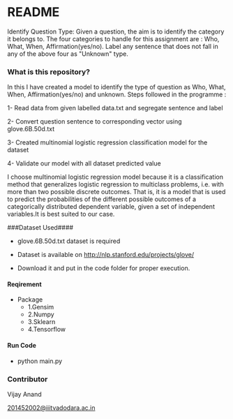 # README #


Identify Question Type: Given a question, the aim is to identify the category it belongs to.
The four categories to handle for this assignment are : Who, What, When, Affirmation(yes/no).
Label any sentence that does not fall in any of the above four as "Unknown" type.


### What is this repository? ###
In this I have created a model to identify the type of question as Who, What, When, Affirmation(yes/no)
and unknown. Steps followed in the programme :

1- Read data from given labelled data.txt and segregate sentence and label

2- Convert question sentence to corresponding vector using glove.6B.50d.txt

3- Created multinomial logistic regression classification model for the dataset

4- Validate our model with all dataset predicted value

I choose multinomial logistic regression model because it is a classification
method that generalizes logistic regression to multiclass problems,
i.e. with more than two possible discrete outcomes.
That is, it is a model that is used to predict the probabilities of
the different possible outcomes of a categorically distributed dependent
variable, given a set of independent variables.It is best suited to our case.


###Dataset Used####
* glove.6B.50d.txt  dataset is required

+ Dataset is available on http://nlp.stanford.edu/projects/glove/

+ Download it and put in the code folder for proper execution.

#### Reqirement #####
+ Package
     * 1.Gensim
     * 2.Numpy
     * 3.Sklearn
     * 4.Tensorflow

#### Run Code #####
* python main.py


### Contributor ###
Vijay Anand

201452002@iiitvadodara.ac.in
